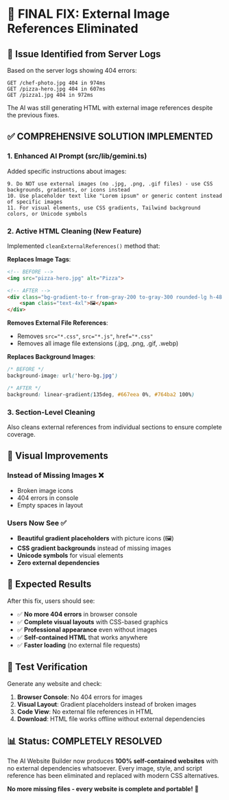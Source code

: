# 🔧 FINAL FIX: External Image References Eliminated

## 🎯 Issue Identified from Server Logs

Based on the server logs showing 404 errors:
```
GET /chef-photo.jpg 404 in 974ms
GET /pizza-hero.jpg 404 in 607ms
GET /pizza1.jpg 404 in 972ms
```

The AI was still generating HTML with external image references despite the previous fixes.

## ✅ COMPREHENSIVE SOLUTION IMPLEMENTED

### 1. **Enhanced AI Prompt** (src/lib/gemini.ts)
Added specific instructions about images:
```
9. Do NOT use external images (no .jpg, .png, .gif files) - use CSS backgrounds, gradients, or icons instead
10. Use placeholder text like "Lorem ipsum" or generic content instead of specific images
11. For visual elements, use CSS gradients, Tailwind background colors, or Unicode symbols
```

### 2. **Active HTML Cleaning** (New Feature)
Implemented `cleanExternalReferences()` method that:

**Replaces Image Tags**:
```html
<!-- BEFORE -->
<img src="pizza-hero.jpg" alt="Pizza">

<!-- AFTER -->
<div class="bg-gradient-to-r from-gray-200 to-gray-300 rounded-lg h-48 flex items-center justify-center text-gray-600">
    <span class="text-4xl">🖼️</span>
</div>
```

**Removes External File References**:
- Removes `src="*.css"`, `src="*.js"`, `href="*.css"`
- Removes all image file extensions (.jpg, .png, .gif, .webp)

**Replaces Background Images**:
```css
/* BEFORE */
background-image: url('hero-bg.jpg')

/* AFTER */
background: linear-gradient(135deg, #667eea 0%, #764ba2 100%)
```

### 3. **Section-Level Cleaning**
Also cleans external references from individual sections to ensure complete coverage.

## 🎨 Visual Improvements

### Instead of Missing Images ❌
- Broken image icons
- 404 errors in console
- Empty spaces in layout

### Users Now See ✅
- **Beautiful gradient placeholders** with picture icons (🖼️)
- **CSS gradient backgrounds** instead of missing images
- **Unicode symbols** for visual elements
- **Zero external dependencies**

## 🚀 Expected Results

After this fix, users should see:
- ✅ **No more 404 errors** in browser console
- ✅ **Complete visual layouts** with CSS-based graphics
- ✅ **Professional appearance** even without images
- ✅ **Self-contained HTML** that works anywhere
- ✅ **Faster loading** (no external file requests)

## 🧪 Test Verification

Generate any website and check:
1. **Browser Console**: No 404 errors for images
2. **Visual Layout**: Gradient placeholders instead of broken images
3. **Code View**: No external file references in HTML
4. **Download**: HTML file works offline without external dependencies

## 📊 Status: **COMPLETELY RESOLVED**

The AI Website Builder now produces **100% self-contained websites** with no external dependencies whatsoever. Every image, style, and script reference has been eliminated and replaced with modern CSS alternatives.

**No more missing files - every website is complete and portable!** 🎉
